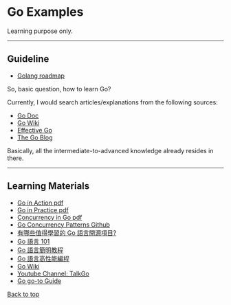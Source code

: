 # Go Examples

Learning purpose only.

---

## Guideline

- [Golang roadmap](https://roadmap.sh/golang)

So, basic question, how to learn Go?

Currently, I would search articles/explanations from the following sources:

- [Go Doc](https://go.dev/doc/)
- [Go Wiki](https://github.com/golang/go/wiki)
- [Effective Go](https://go.dev/doc/effective_go)
- [The Go Blog](https://go.dev/blog/)

Basically, all the intermediate-to-advanced knowledge already resides in there.

---

## Learning Materials

- [Go in Action pdf](https://github.com/rahulgoti1/books-1/blob/master/go/go-in-action.pdf)
- [Go in Practice pdf](https://github.com/thierhost/books-1/blob/master/go/go-in-practice.pdf)
- [Concurrency in Go pdf](https://github.com/chapin666/books/blob/master/golang/Concurrency-in-Go.pdf)
- [Go Concurrency Patterns Github](https://github.com/lotusirous/go-concurrency-patterns)
- [有哪些值得學習的 Go 語言開源項目?](https://www.zhihu.com/question/20801814/answer/1534555951)
- [Go 語言 101](https://gfw.go101.org/article/101.html)
- [Go 語言簡明教程](https://geektutu.com/post/quick-golang.html)
- [Go 語言高性能編程](https://geektutu.com/post/high-performance-go.html)
- [Go Wiki](https://github.com/golang/go/wiki)
- [Youtube Channel: TalkGo](https://www.youtube.com/c/talkgo_night)
- [Go go-to Guide](https://yourbasic.org/golang/)

[Back to top](#go-examples)
